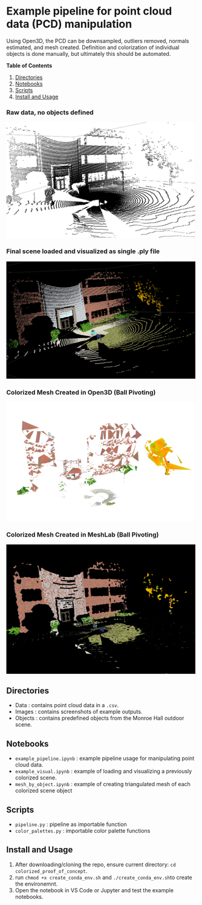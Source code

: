 # Example pipeline for point cloud data (PCD) manipulation
Using Open3D, the PCD can be downsampled, outliers removed, normals estimated, and mesh created.
Definition and colorization of individual objects is done manually, but ultimately this should be automated.

**Table of Contents**
1. [Directories](#dirs)
2. [Notebooks](#books)
3. [Scripts](#scripts)
4. [Install and Usage](#usage)
   
### Raw data, no objects defined
<img src="Images/monroe_raw.png" width=500/>

### Final scene loaded and visualized as single .ply file
<img src="Images/monroe_final.png" width=500/>

### Colorized Mesh Created in Open3D (Ball Pivoting)
<img src="Images/monroe_mesh_open3d.png" width=500/>

### Colorized Mesh Created in MeshLab (Ball Pivoting)
<img src="Images/monroe_mesh.png" width=500/>

## Directories <a name="dirs"></a>
- Data : contains point cloud data in a `.csv`.
- Images : contains screenshots of example outputs.
- Objects : contains predefined objects from the Monroe Hall outdoor scene.

## Notebooks <a name="books"></a>
- `example_pipeline.ipynb` : example pipeline usage for manipulating point cloud data.
- `example_visual.ipynb` : example of loading and visualizing a previously colorized scene.
- `mesh_by_object.ipynb` : example of creating triangulated mesh of each colorized scene object

## Scripts <a name="scripts"></a>
- `pipeline.py` : pipeline as importable function
- `color_palettes.py` : importable color palette functions

## Install and Usage <a name="usage"></a>
1. After downloading/cloning the repo, ensure current directory: `cd colorized_proof_of_concept`.
2. run `chmod +x create_conda_env.sh` and `./create_conda_env.sh`to create the environemnt.
3. Open the notebook in VS Code or Jupyter and test the example notebooks.
